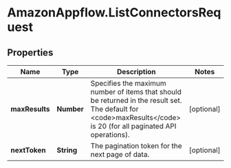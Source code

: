 # AmazonAppflow.ListConnectorsRequest

## Properties

Name | Type | Description | Notes
------------ | ------------- | ------------- | -------------
**maxResults** | **Number** | Specifies the maximum number of items that should be returned in the result set. The default for &lt;code&gt;maxResults&lt;/code&gt; is 20 (for all paginated API operations). | [optional] 
**nextToken** | **String** | The pagination token for the next page of data. | [optional] 


